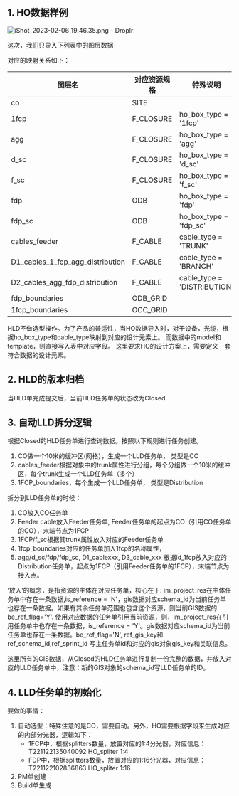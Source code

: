 
##  1. HO数据样例
![iShot_2023-02-06_19.46.35.png - Droplr](https://d.pr/i/uvVdfh+)

这次，我们只导入下列表中的图层数据

对应的映射关系如下：

| 图层名 | 对应资源规格 | 特殊说明 |
| - | - | - |
| co | SITE | |
| 1fcp | F_CLOSURE | ho_box_type = '1fcp'|
| agg | F_CLOSURE | ho_box_type = 'agg' |
| d_sc | F_CLOSURE | ho_box_type = 'd_sc' |
| f_sc | F_CLOSURE | ho_box_type = 'f_sc' |
| fdp | ODB | ho_box_type = 'fdp' |
| fdp_sc | ODB | ho_box_type = 'fdp_sc'|
| cables_feeder | F_CABLE | cable_type = 'TRUNK' |
| D1_cables_1_fcp_agg_distribution | F_CABLE | cable_type = 'BRANCH' |
| D2_cables_agg_fdp_distribution | F_CABLE | cable_type = 'DISTRIBUTION' |
| fdp_boundaries | ODB_GRID |  |
| 1fcp_boundaries | OCC_GRID |  |

HLD不做选型操作。为了产品的普适性，当HO数据导入时，对于设备，光缆，根据ho_box_type和cable_type映射到对应的设计元素上。
而数据中的model和template，则直接写入表中对应字段。
这里要求HO的设计方案上，需要定义一套符合数据的设计元素。


## 2. HLD的版本归档

当HLD单完成提交后，当前HLD任务单的状态改为Closed.

## 3. 自动LLD拆分逻辑

根据Closed的HLD任务单进行查询数据。按照以下规则进行任务创建。

1. CO做一个10米的缓冲区(网格），生成一个LLD任务单， 类型是CO  
2. cables_feeder根据对象中的trunk属性进行分组，每个分组做一个10米的缓冲区，每个trunk生成一个LLD任务单（多个）
3. 1FCP_boundaries，每个生成一个LLD任务单， 类型是Distribution

拆分到LLD任务单的时候：
1. CO放入CO任务单
2. Feeder cable放入Feeder任务单, Feeder任务单的起点为CO（引用CO任务单的CO），末端节点为1FCP
3. 1FCP/f_sc根据其trunk属性放入对应的Feeder任务单
4. 1fcp_boundaries对应的任务单加入1fcp的名称属性，
5. agg/d_sc/fdp/fdp_sc, D1_cablexxx, D3_cable_xxx 根据id_1fcp放入对应的Distribution任务单，起点为1FCP（引用Feeder任务单的1FCP），末端节点为接入点。

‘放入’的概念，是指资源的主体在对应任务单，核心在于:
im_project_res在主体任务单中存在一条数据,is_reference = 'N'，gis数据对应schema_id为当前任务单也存在一条数据。如果有其余任务单范围也包含这个资源，则当前GIS数据的be_ref_flag='Y'.
使用对应数据的任务单引用当前资源，则，im_project_res在引用任务单中也存在一条数据，is_reference = 'Y'。gis数据对应schema_id为当前任务单也存在一条数据。be_ref_flag='N', ref_gis_key和ref_schema_id,ref_sprint_id 写主任务单id和对应的gis对象gis_key和关联信息。



这里所有的GIS数据，从Closed的HLD任务单进行复制一份完整的数据，并放入对应的LLD任务单中，注意：新的GIS对象的schema_id写LLD任务单的ID。


## 4. LLD任务单的初始化

要做的事情：

1. 自动选型：特殊注意的是CO，需要自动。另外，HO需要根据字段来生成对应的内部分光器，逻辑如下：
	* 1FCP中，根据splitters数量，放置对应的1:4分光器，对应信息：T221122135040092 HO_spliter 1:4
	* FDP中，根据splitters数量，放置对应的1:16分光器，对应信息：T221122102836863 HO_spliter 1:16
2. PM单创建
3. Build单生成